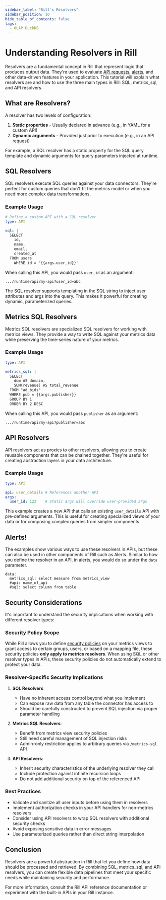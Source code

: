 ```yaml
---
sidebar_label: "Rill's Resolvers"
sidebar_position: 10
hide_table_of_contents: false
tags:
  - OLAP:DuckDB
---
```


# Understanding Resolvers in Rill

Resolvers are a fundamental concept in Rill that represent logic that produces output data. They're used to evaluate [API requests](/integrate/custom-apis/), [alerts](/explore/alerts/), and other data-driven features in your application. This tutorial will explain what resolvers are and how to use the three main types in Rill: SQL, metrics_sql, and API resolvers.

## What are Resolvers?

A resolver has two levels of configuration:
1. **Static properties** - Usually declared in advance (e.g., in YAML for a custom API)
2. **Dynamic arguments** - Provided just prior to execution (e.g., in an API request)

For example, a SQL resolver has a static property for the SQL query template and dynamic arguments for query parameters injected at runtime.

## SQL Resolvers

SQL resolvers execute SQL queries against your data connectors. They're perfect for custom queries that don't fit the metrics model or when you need more complex data transformations.

### Example Usage

```yaml
# Define a custom API with a SQL resolver
type: API

sql: |
  SELECT 
    id, 
    name, 
    email, 
    created_at 
  FROM users 
    WHERE id = '{{args.user_id}}'
```

When calling this API, you would pass `user_id` as an argument:

```
.../runtime/api/my-api?user_id=abc
```

The SQL resolver supports templating in the SQL string to inject user attributes and args into the query. This makes it powerful for creating dynamic, parameterized queries.

## Metrics SQL Resolvers

Metrics SQL resolvers are specialized SQL resolvers for working with metrics views. They provide a way to write SQL against your metrics data while preserving the time-series nature of your metrics.

### Example Usage

```yaml
type: API

metrics_sql: |
  SELECT 
    dom AS domain,
    SUM(revenue) AS total_revenue
  FROM "ad_bids"
  WHERE pub = {{args.publisher}}
  GROUP BY 1
  ORDER BY 2 DESC
```

When calling this API, you would pass `publisher` as an argument:

```
.../runtime/api/my-api?publisher=abc
```

## API Resolvers

API resolvers act as proxies to other resolvers, allowing you to create reusable components that can be chained together. They're useful for creating abstraction layers in your data architecture.

### Example Usage

```yaml
type: API

api: user_details # References another API
args:
  user_id: 123    # Static args will override user-provided args
```

This example creates a new API that calls an existing `user_details` API with pre-defined arguments. This is useful for creating specialized views of your data or for composing complex queries from simpler components.

## Alerts! 

The examples show various ways to use these resolvers in APIs, but these can also be used in other components of Rill such as Alerts. Similar to how you define the resolver in an API, in alerts, you would do so under the `data` parameter.

```
data:
  metrics_sql: select measure from metrics_view
  #api: name_of_api
  #sql: select column from table
```

## Security Considerations

It's important to understand the security implications when working with different resolver types:

### Security Policy Scope
While Rill allows you to define [security policies](/manage/security) on your metrics views to grant access to certain groups, users, or based on a mapping file, these security policies **only apply to metrics resolvers**. When using SQL or other resolver types in APIs, these security policies do not automatically extend to protect your data.

### Resolver-Specific Security Implications

1. **SQL Resolvers**: 
   - Have no inherent access control beyond what you implement
   - Can expose raw data from any table the connector has access to
   - Should be carefully constructed to prevent SQL injection via proper parameter handling

2. **Metrics SQL Resolvers**: 
   - Benefit from metrics view security policies
   - Still need careful management of SQL injection risks 
   - Admin-only restriction applies to arbitrary queries via `/metrics-sql` API

3. **API Resolvers**: 
   - Inherit security characteristics of the underlying resolver they call
   - Include protection against infinite recursion loops
   - Do not add additional security on top of the referenced API

### Best Practices

- Validate and sanitize all user inputs before using them in resolvers
- Implement authorization checks in your API handlers for non-metrics resolvers
- Consider using API resolvers to wrap SQL resolvers with additional security checks
- Avoid exposing sensitive data in error messages
- Use parameterized queries rather than direct string interpolation

## Conclusion

Resolvers are a powerful abstraction in Rill that let you define how data should be processed and retrieved. By combining SQL, metrics_sql, and API resolvers, you can create flexible data pipelines that meet your specific needs while maintaining security and performance.

For more information, consult the Rill API reference documentation or experiment with the built-in APIs in your Rill instance. 

